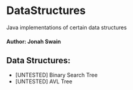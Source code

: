 # DataStructures  
Java implementations of certain data structures  
  
#### Author: Jonah Swain  
  
## Data Structures:
- \[UNTESTED\] Binary Search Tree
- \[UNTESTED\] AVL Tree
